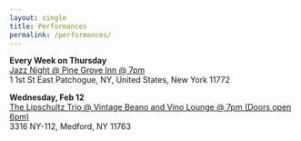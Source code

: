 ```yaml
---
layout: single
title: Performances
permalink: /performances/
---
```


**Every Week on Thursday**  
[Jazz Night @ Pine Grove Inn @ 7pm](https://www.pgipatchogue.com)  
1 1st St East Patchogue, NY, United States, New York 11772

**Wednesday, Feb 12**  
[The Lipschultz Trio @ Vintage Beano and Vino Lounge @ 7pm (Doors open 6pm)](https://www.vintagebeanoandvinolounge.com)  
3316 NY-112, Medford, NY 11763